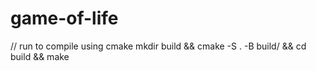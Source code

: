 # game-of-life

// run to compile using cmake
mkdir build && cmake -S . -B build/ && cd build && make
